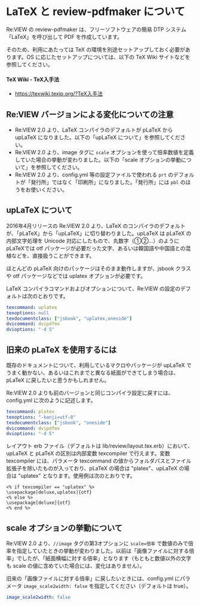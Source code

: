 # LaTeX と review-pdfmaker について
Re:VIEW の review-pdfmaker は、フリーソフトウェアの簡易 DTP システム「LaTeX」を呼び出して PDF を作成しています。

そのため、利用にあたっては TeX の環境を別途セットアップしておく必要があります。OS に応じたセットアップについては、以下の TeX Wiki サイトなどを参照してください。

#### TeX Wiki - TeX入手法
* https://texwiki.texjp.org/?TeX入手法

## Re:VIEW バージョンによる変化についての注意
* Re:VIEW 2.0 より、LaTeX コンパイラのデフォルトが pLaTeX から upLaTeX になりました。以下の「upLaTeX について」を参照してください。
* Re:VIEW 2.0 より、image タグに `scale` オプションを使って倍率数値を定義していた場合の挙動が変わりました。以下の「scale オプションの挙動について」を参照してください。
* Re:VIEW 2.0 より、config.yml 等の設定ファイルで使われる `prt` のデフォルトが「発行所」ではなく「印刷所」になりました。「発行所」には `pbl` のほうをお使いください。

## upLaTeX について

2016年4月リリースの Re:VIEW 2.0 より、LaTeX のコンパイラのデフォルトが、「pLaTeX」から「upLaTeX」に切り替わりました。upLaTeX は pLaTeX の内部文字処理を Unicode 対応にしたもので、丸数字（①②…）のように pLaTeXでは otf パッケージが必要だった文字、あるいは韓国語や中国語との混植などを、直接扱うことができます。

ほとんどの pLaTeX 向けのパッケージはそのまま動作しますが、jsbook クラスや otf パッケージなどでは uplatex オプションが必要です。

LaTeX コンパイラコマンドおよびオプションについて、Re:VIEW の設定のデフォルトは次のとおりです。

```yaml
texcommand: uplatex
texoptions: null
texdocumentclass: ["jsbook", "uplatex,oneside"]
dvicommand: dvipdfmx
dvioptions: "-d 5"
```

## 旧来の pLaTeX を使用するには

既存のドキュメントについて、利用しているマクロやパッケージが upLaTeX でうまく動かない、あるいはこれまでと異なる紙面ができてしまう場合は、pLaTeX に戻したいと思うかもしれません。

Re:VIEW 2.0 よりも前のバージョンと同じコンパイラ設定に戻すには、config.yml に次のように記述します。

```yaml
texcommand: platex
texoptions: "-kanji=utf-8"
texdocumentclass: ["jsbook", "oneside"]
dvicommand: dvipdfmx
dvioptions: "-d 5"
```

レイアウト erb ファイル（デフォルトは lib/review/layout.tex.erb）において、upLaTeX と pLaTeX の区別は内部変数 texcompiler で行えます。変数 texcompiler には、パラメータ texcommand の値からフォルダパスとファイル拡張子を除いたものが入っており、pLaTeX の場合は "platex"、upLaTeX の場合は "uplatex" となります。使用例は次のとおりです。

```
<% if texcompiler == "uplatex" %>
\usepackage[deluxe,uplatex]{otf}
<% else %>
\usepackage[deluxe]{otf}
<% end %>
```

## scale オプションの挙動について
Re:VIEW 2.0 より、``//image`` タグの第3オプションに ``scale=倍率`` で数値のみで倍率を指定していたときの挙動が変わりました。以前は「画像ファイルに対する倍率」でしたが、「紙面横幅に対する倍率」となります（もともと数値以外の文字も scale の値に含めていた場合には、変化はありません）。

旧来の「画像ファイルに対する倍率」に戻したいときには、config.yml にパラメータ ``image_scale2width: false`` を指定してください（デフォルトは true）。

```yaml
image_scale2width: false
```
